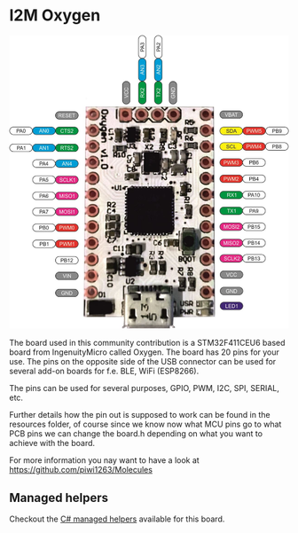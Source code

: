 # I2M Oxygen

![I2M Oxygen](https://github.com/nanoframework/nf-Community-Targets/blob/main/ChibiOS/I2M_OXYGEN_NF/resources/oxygen.jpeg?raw=true)

The board used in this community contribution is a STM32F411CEU6 based board from IngenuityMicro called Oxygen. The board has 20 pins for your use. The pins on the opposite side of the USB connector can be used for several add-on boards for f.e. BLE, WiFi (ESP8266). 

The pins can be used for several purposes, GPIO, PWM, I2C, SPI, SERIAL, etc.

Further details how the pin out is supposed to work can be found in the resources folder, of course since we know now what MCU pins go to what PCB pins we can change the board.h depending on what you want to achieve with the board. 

For more information you nay want to have a look at https://github.com/piwi1263/Molecules  

## Managed helpers

Checkout the [C# managed helpers](https://github.com/nanoframework/nf-Community-Targets/tree/main/ChibiOS/I2M_OXYGEN_NF/managed_helpers) available for this board.

